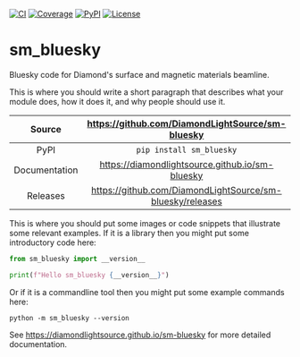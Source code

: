 [![CI](https://github.com/DiamondLightSource/sm-bluesky/actions/workflows/ci.yml/badge.svg)](https://github.com/DiamondLightSource/sm-bluesky/actions/workflows/ci.yml)
[![Coverage](https://codecov.io/gh/DiamondLightSource/sm-bluesky/branch/main/graph/badge.svg)](https://codecov.io/gh/DiamondLightSource/sm-bluesky)
[![PyPI](https://img.shields.io/pypi/v/sm_bluesky.svg)](https://pypi.org/project/sm_bluesky)
[![License](https://img.shields.io/badge/License-Apache%202.0-blue.svg)](https://www.apache.org/licenses/LICENSE-2.0)

# sm_bluesky

Bluesky code for Diamond's surface and magnetic materials beamline.

This is where you should write a short paragraph that describes what your module does,
how it does it, and why people should use it.

Source          | <https://github.com/DiamondLightSource/sm-bluesky>
:---:           | :---:
PyPI            | `pip install sm_bluesky`
Documentation   | <https://diamondlightsource.github.io/sm-bluesky>
Releases        | <https://github.com/DiamondLightSource/sm-bluesky/releases>

This is where you should put some images or code snippets that illustrate
some relevant examples. If it is a library then you might put some
introductory code here:

```python
from sm_bluesky import __version__

print(f"Hello sm_bluesky {__version__}")
```

Or if it is a commandline tool then you might put some example commands here:

```
python -m sm_bluesky --version
```

<!-- README only content. Anything below this line won't be included in index.md -->

See https://diamondlightsource.github.io/sm-bluesky for more detailed documentation.
